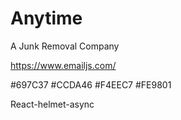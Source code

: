 # Anytime
A Junk Removal Company

https://www.emailjs.com/

#697C37
#CCDA46
#F4EEC7
#FE9801

React-helmet-async